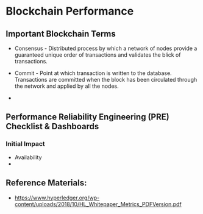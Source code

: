 # Blockchain Performance

## Important Blockchain Terms
* Consensus - Distributed process by which a network of nodes provide a guaranteed unique order of transactions and validates the blick of transactions.
* Commit - Point at which transaction is written to the database. Transactions are committed when the block has been circulated through the network and applied by all the nodes.


* 

## Performance Reliability Engineering (PRE) Checklist & Dashboards

### Initial Impact
* Availability
* 


## Reference Materials:
* https://www.hyperledger.org/wp-content/uploads/2018/10/HL_Whitepaper_Metrics_PDFVersion.pdf 
